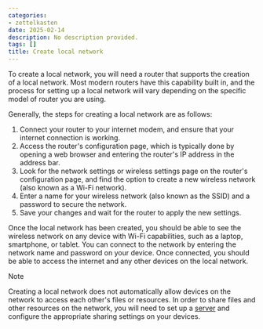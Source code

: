 ```yaml
---
categories:
- zettelkasten
date: 2025-02-14
description: No description provided.
tags: []
title: Create local network
---
```


To create a local network, you will need a router that supports the creation of a local network. Most modern routers have this capability built in, and the process for setting up a local network will vary depending on the specific model of router you are using.

Generally, the steps for creating a local network are as follows:

1.  Connect your router to your internet modem, and ensure that your internet connection is working.
2.  Access the router's configuration page, which is typically done by opening a web browser and entering the router's IP address in the address bar.
3.  Look for the network settings or wireless settings page on the router's configuration page, and find the option to create a new wireless network (also known as a Wi-Fi network).
4.  Enter a name for your wireless network (also known as the SSID) and a password to secure the network.
5.  Save your changes and wait for the router to apply the new settings.

Once the local network has been created, you should be able to see the wireless network on any device with Wi-Fi capabilities, such as a laptop, smartphone, or tablet. You can connect to the network by entering the network name and password on your device. Once connected, you should be able to access the internet and any other devices on the local network.

> [!Note] 
> Creating a local network does not automatically allow devices on the network to access each other's files or resources. In order to share files and other resources on the network, you will need to set up a [server](Creating%20local%20server.md) and configure the appropriate sharing settings on your devices.